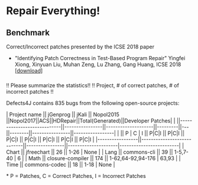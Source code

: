 # Repair Everything!

## Benchmark
Correct/Incorrect patches presented by the ICSE 2018 paper   
* "Identifying Patch Correctness in Test-Based Program Repair" Yingfei Xiong, Xinyuan Liu, Muhan Zeng, Lu Zhang, Gang Huang, ICSE 2018 [[download]](https://ieeexplore.ieee.org/stamp/stamp.jsp?arnumber=8453152)

###
!! Please summarize the statistics!!
!! Project, # of correct patches, # of incorrect patches !!


Defects4J contains 835 bugs from the following open-source projects:

| Project name    || jGenprog                   || jKali          || Nopol2015          ||Nopol2017||ACS||HDRepair||Total(Generated)||Developer Patches|
|                 ||----------------------------||----------------||--------------------||---------||---||--------||----------------||-----------------|
|                 || P    |     C     |    I    || P|C|I          || P|C|I	        || P|C|I	        || P|C|I	        || P|C|I	        || P|C|I	        || P|C|I	       | 
|-----------------||----------------------------||----------------||---------------------|-------------------------| 
| Chart           || jfreechart                 ||       26       || 1-26                | None                    |
| Lang            || commons-cli                ||       39       || 1-5,7-40            | 6                       |
| Math            || closure-compiler           ||      174       || 1-62,64-92,94-176   | 63,93                   |
| Time            || commons-codec              ||       18       || 1-18                | None                    |

\* P = Patches, C = Correct Patches, I = Incorrect Patches 
